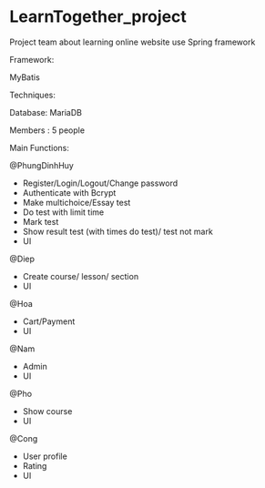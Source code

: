 # LearnTogether_project
Project team about learning online website use Spring framework

Framework:


MyBatis


Techniques:

Database: MariaDB

Members : 5 people

Main Functions:

@PhungDinhHuy
- Register/Login/Logout/Change password
- Authenticate with Bcrypt
- Make multichoice/Essay test
- Do test with limit time
- Mark test
- Show result test (with times do test)/ test not mark
- UI

@Diep 
- Create course/ lesson/ section
- UI

@Hoa 
- Cart/Payment
- UI

@Nam 
- Admin
- UI

@Pho
- Show course 
- UI

@Cong
- User profile
- Rating
- UI

